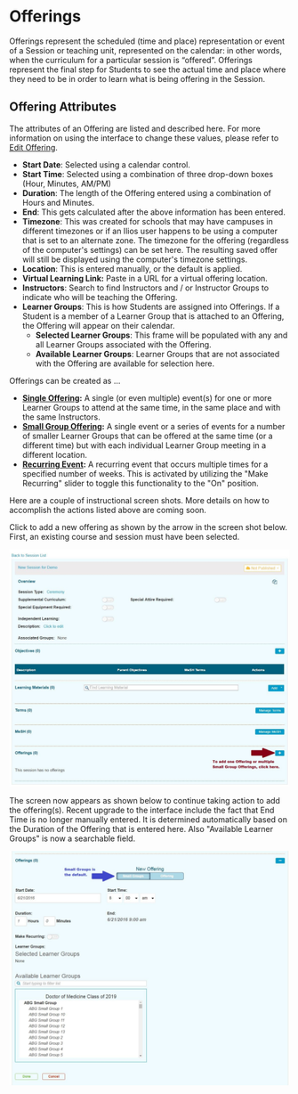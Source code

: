 # Offerings

Offerings represent the scheduled \(time and place\) representation or event of a Session or teaching unit, represented on the calendar: in other words, when the curriculum for a particular session is “offered”. Offerings represent the final step for Students to see the actual time and place where they need to be in order to learn what is being offering in the Session.

## Offering Attributes

The attributes of an Offering are listed and described here. For more information on using the interface to change these values, please refer to [Edit Offering](https://iliosproject.gitbook.io/ilios-user-guide/courses-and-sessions/offerings/edit-offering).

* **Start Date**: Selected using a calendar control.
* **Start Time**: Selected using a combination of three drop-down boxes \(Hour, Minutes, AM/PM\)                          
* **Duration**: The length of the Offering entered using a combination of Hours and Minutes.
* **End**: This gets calculated after the above information has been entered.
* **Timezone**: This was created for schools that may have campuses in different timezones or if an Ilios user happens to be using a computer that is set to an alternate zone. The timezone for the offering \(regardless of the computer's settings\) can be set here. The resulting saved offer will still be displayed using the computer's timezone settings.
* **Location**: This is entered manually, or the default is applied.
* **Virtual Learning Link:** Paste in a URL for a virtual offering location.
* **Instructors**: Search to find Instructors and / or Instructor Groups to indicate who will be teaching the Offering.
* **Learner Groups**: This is how Students are assigned into Offerings. If a Student is a member of a Learner Group that is attached to an Offering, the Offering will appear on their calendar.
  * **Selected Learner Groups**: This frame will be populated with any and all Learner Groups associated with the Offering.
  * **Available Learner Groups**: Learner Groups that are not associated with the Offering are available for selection here.

Offerings can be created as ...

* [**Single Offering**](https://iliosproject.gitbook.io/ilios-user-guide/courses-and-sessions/offerings/create-single-offering)**:**  A single \(or even multiple\) event\(s\) for one or more Learner Groups to attend at the same time, in the same place and with the same Instructors.
* [**Small Group Offering**](https://iliosproject.gitbook.io/ilios-user-guide/courses-and-sessions/offerings/create-small-group-offerings)**:**  A single event or a series of events for a number of smaller Learner Groups that can be offered at the same time \(or a different time\) but with each individual Learner Group meeting in a different location.  
* [**Recurring Event**](https://iliosproject.gitbook.io/ilios-user-guide/courses-and-sessions/offerings/recurring-event)**:**  A recurring event that occurs multiple times for a specified number of weeks.  This is activated by utilizing the "Make Recurring" slider to toggle this functionality to the "On" position.

Here are a couple of instructional screen shots. More details on how to accomplish the actions listed above are coming soon.

Click to add a new offering as shown by the arrow in the screen shot below. First, an existing course and session must have been selected.

![](../../.gitbook/assets/offering_add_new_btn.jpg)

 The screen now appears as shown below to continue taking action to add the offering\(s\). Recent upgrade to the interface include the fact that End Time is no longer manually entered. It is determined automatically based on the Duration of the Offering that is entered here. Also "Available Learner Groups" is now a searchable field.

![](../../.gitbook/assets/add_offering.jpg)

